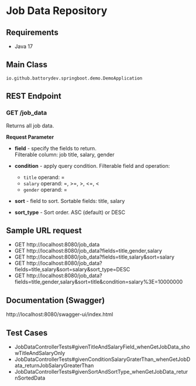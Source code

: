 # Job Data Repository

## Requirements
- Java 17

## Main Class
`io.github.battorydev.springboot.demo.DemoApplication`

## REST Endpoint
### GET /job_data 
Returns all job data.

__Request Parameter__
- __field__ - specify the fields to return.      
    Filterable column: job title, salary, gender

- __condition__ - apply query condition. Filterable field and operation:
    - `title` operand: =
    - `salary` operand: =, >=, >, <=, <
    - `gender` operand: =
- __sort__ - field to sort. Sortable fields: title, salary
- __sort_type__ - Sort order. ASC (default) or DESC

## Sample URL request
- GET http://localhost:8080/job_data
- GET http://localhost:8080/job_data?fields=title,gender,salary  
- GET http://localhost:8080/job_data?fields=title,salary&sort=salary  
- GET http://localhost:8080/job_data?fields=title,salary&sort=salary&sort_type=DESC
- GET http://localhost:8080/job_data?fields=title,gender,salary&sort=title&condition=salary%3E=10000000

## Documentation (Swagger)
http://localhost:8080/swagger-ui/index.html

## Test Cases
- JobDataControllerTests#givenTitleAndSalaryField_whenGetJobData_showTitleAndSalaryOnly
- JobDataControllerTests#givenConditionSalaryGraterThan_whenGetJobData_returnJobSalaryGreaterThan
- JobDataControllerTests#givenSortAndSortType_whenGetJobData_returnSortedData
